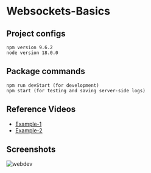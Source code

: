 # Websockets-Basics

## Project configs

    npm version 9.6.2
    node version 18.0.0
    
## Package commands

    npm run devStart (for development)
    npm start (for testing and saving server-side logs)

## Reference Videos
- [Example-1](https://youtu.be/6RvlKYgRFYQ)
- [Example-2](https://youtu.be/FduLSXEHLng)

## Screenshots

![webdev](https://user-images.githubusercontent.com/67017303/226273530-cfbdd2e0-6b93-4578-a133-3611113849dc.png)
